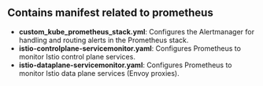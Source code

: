 ## Contains manifest related to prometheus

* **custom_kube_prometheus_stack.yml**: Configures the Alertmanager for handling and routing alerts in the Prometheus stack.
* **istio-controlplane-servicemonitor.yaml**: Configures Prometheus to monitor Istio control plane services.
* **istio-dataplane-servicemonitor.yaml**: Configures Prometheus to monitor Istio data plane services (Envoy proxies).